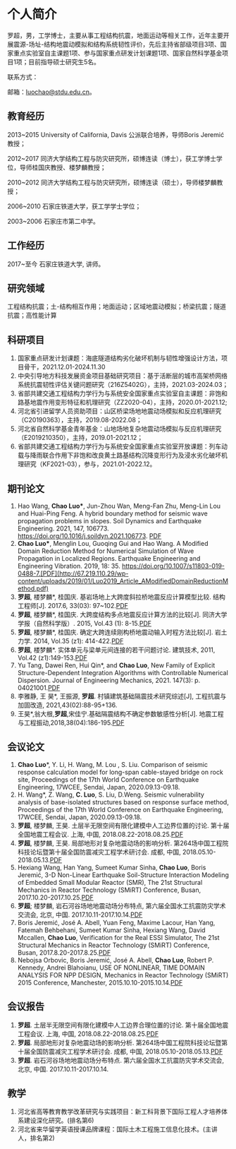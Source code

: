 # 个人简介

罗超，男，工学博士，主要从事工程结构抗震，地面运动等相关工作，近年主要开展震源-场址-结构地震动模拟和结构系统韧性评价，先后主持省部级项目3项、国家重点实验室自主课题1项、参与国家重点研发计划课题1项、国家自然科学基金项目1项；目前指导硕士研究生5名。

联系方式：

邮箱：[luochao@stdu.edu.cn](luochao@stdu.edu.cn)。

## 教育经历

2013~2015  University of California, Davis 公派联合培养，导师Boris Jeremić教授；

2012~2017  同济大学结构工程与防灾研究所，硕博连读（博士），获工学博士学位，导师桂国庆教授、楼梦麟教授；

2010~2012  同济大学结构工程与防灾研究所，硕博连读（硕士），导师楼梦麟教授；

2006~2010  石家庄铁道大学，获工学学士学位；

2003~2006  石家庄市第二中学。

## 工作经历

2017~至今  石家庄铁道大学, 讲师。

## 研究领域

工程结构抗震；土-结构相互作用；地面运动；区域地震动模拟；桥梁抗震；隧道抗震；高性能计算

## 科研项目

1. 国家重点研发计划课题：海底隧道结构劣化破坏机制与韧性增强设计方法，项目骨干，2021.12.01-2024.11.30
2. 中央引导地方科技发展资金项目基础研究项目：基于活断层的城市高架桥网络系统抗震韧性评估关键问题研究（216Z5402G），主持，2021.03-2024.03；
3. 省部共建交通工程结构力学行为与系统安全国家重点实验室自主课题：非饱和路基地震作用变形特征和机理研究（ZZ2020-04），主持，2020.01-2021.12;
4. 河北省引进留学人员资助项目：山区桥梁场地地震动场模拟和反应机理研究（C20190363），主持，2019.08-2022.08；
5. 河北省自然科学基金青年基金：山地场地复杂地震动场模拟与反应机理研究（E2019210350），主持，2019.01-2021.12；
6. 省部共建交通工程结构力学行为与系统安全国家重点实验室开放课题：列车动载与降雨联合作用下非饱和改良黄土路基结构沉降变形行为及浸水劣化破坏机理研究（KF2021-03），参与，2021.01-2022.12。

## 期刊论文
1. Hao Wang, **Chao Luo\***, Jun-Zhou Wan, Meng-Fan Zhu, Meng-Lin Lou and Huai-Ping Feng. A hybrid boundary method for seismic wave propagation problems in slopes. Soil Dynamics and Earthquake Engineering. 2021, 147, 106773. https://doi.org/10.1016/j.soildyn.2021.106773. [PDF](http://67.219.110.29/wp-content/uploads/1619/37/1-s2.0-S0267726121001950-main.pdf)
2. **Chao Luo\***, Menglin Lou, Guoqing Gui and Hao Wang. A Modified Domain Reduction Method for Numerical Simulation of Wave Propagation in Localized Regions. Earthquake Engineering and Engineering Vibration. 2019, 18: 35. https://doi.org/10.1007/s11803-019-0488-7.[PDF](http://67.219.110.29/wp-content/uploads/2019/01/Luo2019_Article_AModifiedDomainReductionMethod.pdf)
3. **罗超**, 楼梦麟*, 桂国庆. 基岩场地上大跨度斜拉桥地震反应计算模型比较. 结构工程师[J]. 2017.6, 33(03): 97~102.[PDF](http://67.219.110.29/wp-content/uploads/2018/07/基岩场地上大跨度斜拉桥地震反应计算模型比较_罗超.pdf)
4. **罗超**, 楼梦麟*, 桂国庆. 大跨度结构多点地震反应计算方法的比较[J]. 同济大学学报（自然科学版）. 2015, Vol.43 (1): 8-15.[PDF](http://67.219.110.29/wp-content/uploads/2018/07/大跨度结构多点地震反应计算方法的比较_罗超.pdf)
5. **罗超**, 楼梦麟*, 桂国庆. 确定大跨连续刚构桥地震动输入时程方法比较[J]. 岩土力学. 2014, Vol.35 (z1): 414-422.[PDF](http://67.219.110.29/wp-content/uploads/2018/07/确定大跨连续刚构桥地震动输入时程方法比较_罗超.pdf)
6. **罗超**, 楼梦麟*. 实体单元与梁单元间连接的若干问题讨论. 建筑技术, 2011, Vol.42 (z1):149-153.[PDF](http://67.219.110.29/wp-content/uploads/2018/07/实体单元与梁单元间连接的若干问题讨论.pdf)
7. Yu Tang, Dawei Ren, Hui Qin*, and **Chao Luo**, New Family of Explicit Structure-Dependent Integration Algorithms with Controllable Numerical Dispersion. Journal of Engineering Mechanics, 2021. 147(3): p. 04021001.[PDF](http:/67.219.110.29/wp-content/uploads/1609/39/J-2020-JEM_TL_phiTang.pdf)
8. 李雅静, 王 昊*, 王振源, **罗超**. 村镇建筑基础隔震技术研究综述[J], 工程抗震与加固改造, 2021,43(02):88-95+136.
9. 王昊*,翁大根,**罗超**,宋佳宁.基础隔震结构不确定参数敏感性分析[J]. 地震工程与工程振动,2018,38(04):186-195.[PDF](http://67.219.110.29/wp-content/uploads/2019/09/unnamed-file.pdf)

## 会议论文
1. **Chao Luo***, Y. Li, H. Wang, M. Lou , S. Liu. Comparison of seismic response calculation model for long-span cable-stayed bridge on rock site, Proceedings of the 17th World Conference on Earthquake Engineering, 17WCEE, Sendai, Japan, 2020.09.13-09.18.
2. H. Wang*, Z. Wang, **C. Luo**, S. Liu, D.Weng. Seismic vulnerability analysis of base-isolated structures based on response surface method, Proceedings of the 17th World Conference on Earthquake Engineering, 17WCEE, Sendai, Japan, 2020.09.13-09.18.
3. **罗超**, 楼梦麟, 王昊. 土层半无限空间有限化建模中人工边界位置的讨论. 第十届全国地震工程会议. 上海, 中国, 2018.08.22-2018.08.25.[PDF](http://67.219.110.29//wp-content/uploads/2019/02/148-土层半无限空间有限化建模中人工边界位置的讨论.pdf)
4. **罗超**, 楼梦麟, 王昊. 局部地形对复杂地震动场的影响分析. 第264场中国工程院科技论坛暨第十届全国防震减灾工程学术研讨会. 成都, 中国, 2018.05.10-2018.05.13.[PDF](http://67.219.110.29//wp-content/uploads/2018/07/EDRE322-局部地形对复杂地震动场的影响分析.pdf)
5. Hexiang Wang, Han Yang, Sumeet Kumar Sinha, **Chao Luo**, Boris Jeremić, 3-D Non-Linear Earthquake Soil-Structure Interaction Modeling of Embedded Small Modular Reactor (SMR), The 21st Structural Mechanics in Reactor Technology (SMiRT) Conference, Busan, 2017.10.20-2017.10.25.[PDF](http://67.219.110.29//wp-content/uploads/2018/07/3-D-Non-Linear-Earthquake-Soil-Structure-Interaction-Modeling-of-Embedded-Small-Modular-Reactor-SMR.pdf)
6. **罗超**; 楼梦麟, 岩石河谷场地地震动场分布特点, 第六届全国水工抗震防灾学术交流会, 北京, 中国. 2017.10.11-2017.10.14.[PDF](http://67.219.110.29//wp-content/uploads/2018/07/岩石河谷场地地震动场分布特点.pdf)
7. Boris Jeremić, José A. Abell, Yuan Feng, Maxime Lacour, Han Yang, Fatemah Behbehani, Sumeet Kumar Sinha, Hexiang Wang, David Mccallen, **Chao Luo**, Verification for the Real ESSI Simulator, The 21st Structural Mechanics in Reactor Technology (SMiRT) Conference, Busan, 2017.8.20-2017.8.25.[PDF](http://67.219.110.29//wp-content/uploads/2018/07/Verification-for-the-Real-ESSI-Simulator.pdf)
8. Nebojsa Orbovic, Boris Jeremić, José A. Abell, **Chao Luo**, Robert P. Kennedy, Andrei Blahoianu, USE OF NONLINEAR, TIME DOMAIN ANALYSIS FOR NPP DESIGN, Mechanics in Reactor Technology (SMiRT) 2015 Conference, Manchester, 2015.10.10-2015.10.14.[PDF](http://67.219.110.29//wp-content/uploads/2018/07/USE-OF-NONLINEAR-TIME-DOMAIN-ANALYSIS-FOR-NPP-DESIGN.pdf)

## 会议报告
1. **罗超**. 土层半无限空间有限化建模中人工边界合理位置的讨论. 第十届全国地震工程会议. 上海, 中国, 2018.08.22-2018.08.25.[PDF](http://67.219.110.29//wp-content/uploads/2019/02/罗超-第十届全国地震工程会议-报告.pdf)
2. **罗超**. 局部地形对复杂地震动场的影响分析. 第264场中国工程院科技论坛暨第十届全国防震减灾工程学术研讨会. 成都, 中国, 2018.05.10-2018.05.13.[PDF](http://67.219.110.29//wp-content/uploads/2018/07/局部地形对复杂地震动场的影响分析.pdf)
3. **罗超**. 岩石河谷场地地震动场分布特点. 第六届全国水工抗震防灾学术交流会, 北京, 中国. 2017.10.11-2017.10.14.

## 教学
1. 河北省高等教育教学改革研究与实践项目：新工科背景下国际工程人才培养体系建设深化研究。(排名第6)
2. 河北省来华留学英语授课品牌课程：国际土木工程施工信息化技术。(主讲人，排名第2)


